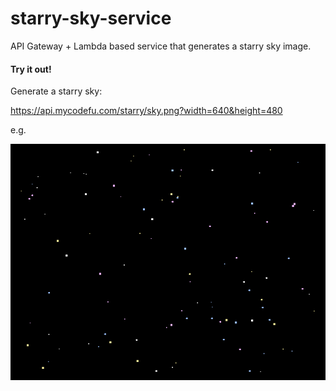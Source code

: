 # starry-sky-service
API Gateway + Lambda based service that generates a starry sky image.

#### Try it out!

Generate a starry sky:

https://api.mycodefu.com/starry/sky.png?width=640&height=480

e.g.

![StarrySky](./test.png)